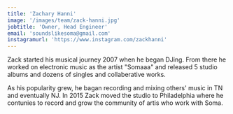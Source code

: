 ```yaml
---
title: 'Zachary Hanni'
image: '/images/team/zack-hanni.jpg'
jobtitle: 'Owner, Head Engineer'
email: 'soundslikesoma@gmail.com'
instagramurl: 'https://www.instagram.com/zackhanni'
---
```


Zack started his musical journey 2007 when he began DJing. From there he worked on electronic music as the artist "Somaaa" and released 5 studio albums and dozens of singles and collaberative works. 

As his popularity grew, he bagan recording and mixing others' music in TN and eventually NJ. In 2015 Zack moved the studio to Philadelphia where he contunies to record and grow the community of artis who work with Soma.

